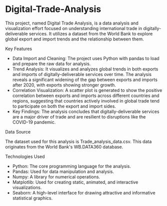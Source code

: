 # Digital-Trade-Analysis
This project, named Digital Trade Analysis, is a data analysis and visualization effort focused on understanding international trade in digitally-deliverable services. It utilizes a dataset from the World Bank to explore global export and import trends and the relationship between them.

Key Features

- Data Import and Cleaning: The project uses Python with pandas to load and prepare the raw data for analysis.
- Trend Analysis: It visualizes and analyzes global trends in both exports and imports of digitally-deliverable services over time. The analysis reveals a significant widening of the gap between exports and imports after 2020, with exports showing stronger growth.
- Correlation Visualization: A scatter plot is generated to show the positive correlation between exports and imports across different countries and regions, suggesting that countries actively involved in global trade tend to participate on both the export and import sides.
- Key Findings: The analysis concludes that digitally-deliverable services are a major driver of trade and are resilient to disruptions like the COVID-19 pandemic.

Data Source

The dataset used for this analysis is Trade_analysis_data.csv. This data originates from the World Bank's WB.DATA360 database.

Technologies Used

- Python: The core programming language for the analysis.
- Pandas: Used for data manipulation and analysis.
- Numpy: A library for numerical operations.
- Matplotlib: Used for creating static, animated, and interactive visualizations.
- Seaborn: A high-level interface for drawing attractive and informative statistical graphics.
